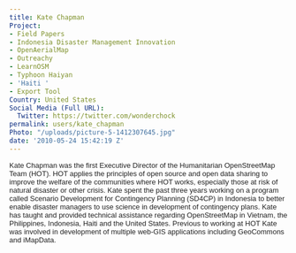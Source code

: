 ```yaml
---
title: Kate Chapman
Project:
- Field Papers
- Indonesia Disaster Management Innovation
- OpenAerialMap
- Outreachy
- LearnOSM
- Typhoon Haiyan
- 'Haiti '
- Export Tool
Country: United States
Social Media (Full URL):
  Twitter: https://twitter.com/wonderchock
permalink: users/kate_chapman
Photo: "/uploads/picture-5-1412307645.jpg"
date: '2010-05-24 15:42:19 Z'
---
```

<p><span style="color: #222222; font-family: arial, sans-serif; font-size: 13px; line-height: normal;">Kate Chapman was the first Executive Director of the Humanitarian OpenStreetMap Team (HOT). HOT applies the principles of open source and open data sharing to improve the welfare of the communities where HOT works, especially those at risk of natural disaster or other crisis. Kate spent the past three years working on a program called Scenario Development for Contingency Planning (SD4CP) in Indonesia to better enable disaster managers to use science in development of contingency plans. Kate has taught and provided technical assistance regarding OpenStreetMap in Vietnam, the Philippines, Indonesia, Haiti and the United States. Previous to working at HOT Kate was involved in development of multiple web-GIS applications including GeoCommons and iMapData.</span></p>
